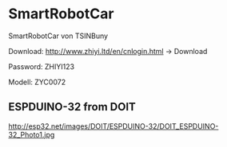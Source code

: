 # SmartRobotCar
SmartRobotCar von TSINBuny

Download:
http://www.zhiyi.ltd/en/cnlogin.html -> Download

Password: ZHIYI123

Modell: ZYC0072


## ESPDUINO-32 from DOIT
http://esp32.net/images/DOIT/ESPDUINO-32/DOIT_ESPDUINO-32_Photo1.jpg


